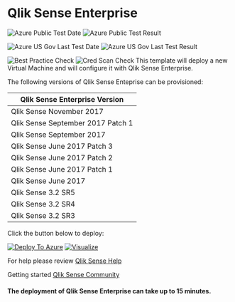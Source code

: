 # Qlik Sense Enterprise

![Azure Public Test Date](https://azurequickstartsservice.blob.core.windows.net/badges/qlik-sense-enterprise/PublicLastTestDate.svg)
![Azure Public Test Result](https://azurequickstartsservice.blob.core.windows.net/badges/qlik-sense-enterprise/PublicDeployment.svg)

![Azure US Gov Last Test Date](https://azurequickstartsservice.blob.core.windows.net/badges/qlik-sense-enterprise/FairfaxLastTestDate.svg)
![Azure US Gov Last Test Result](https://azurequickstartsservice.blob.core.windows.net/badges/qlik-sense-enterprise/FairfaxDeployment.svg)

![Best Practice Check](https://azurequickstartsservice.blob.core.windows.net/badges/qlik-sense-enterprise/BestPracticeResult.svg)
![Cred Scan Check](https://azurequickstartsservice.blob.core.windows.net/badges/qlik-sense-enterprise/CredScanResult.svg)
This template will deploy a new Virtual Machine and will configure it with Qlik Sense Enterprise.

The following versions of Qlik Sense Enteprise can be provisioned:

| Qlik Sense Enterprise Version |
|--------------------|
| Qlik Sense November 2017 |
| Qlik Sense September 2017 Patch 1 |
| Qlik Sense September 2017|
| Qlik Sense June 2017 Patch 3 |
| Qlik Sense June 2017 Patch 2 |
| Qlik Sense June 2017 Patch 1 |
| Qlik Sense June 2017  |
| Qlik Sense 3.2 SR5 |
| Qlik Sense 3.2 SR4 |
| Qlik Sense 3.2 SR3 |

Click the button below to deploy:

[![Deploy To Azure](https://raw.githubusercontent.com/fathym-it/azure-quickstart-templates/master/1-CONTRIBUTION-GUIDE/images/deploytoazure.svg?sanitize=true)](https://portal.azure.com/#create/Microsoft.Template/uri/https%3A%2F%2Fraw.githubusercontent.com%2Ffathym-it%2Fazure-quickstart-templates%2Fmaster%2Fqlik-sense-enterprise%2Fazuredeploy.json)  [![Visualize](https://raw.githubusercontent.com/fathym-it/azure-quickstart-templates/master/1-CONTRIBUTION-GUIDE/images/visualizebutton.svg?sanitize=true)](http://armviz.io/#/?load=https%3A%2F%2Fraw.githubusercontent.com%2Ffathym-it%2Fazure-quickstart-templates%2Fmaster%2Fqlik-sense-enterprise%2Fazuredeploy.json)

For help please review [Qlik Sense Help](http://help.qlik.com)

Getting started [Qlik Sense Community](http://community.qlik.com)

#### The deployment of Qlik Sense Enterprise can take up to 15 minutes.


